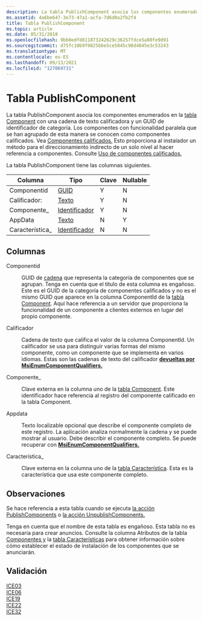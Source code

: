 ```yaml
---
description: La tabla PublishComponent asocia los componentes enumerados en la tabla Component con una cadena de texto calificadora y un GUID de identificador de categoría.
ms.assetid: 4a6be647-3e73-47a1-acfa-7d6d0a2fb2f4
title: Tabla PublishComponent
ms.topic: article
ms.date: 05/31/2018
ms.openlocfilehash: 9bb0edfd811873242629c36257fdce5a80fe9d91
ms.sourcegitcommit: d75fc10b9f0825bbe5ce5045c90d4045e3c53243
ms.translationtype: MT
ms.contentlocale: es-ES
ms.lasthandoff: 09/13/2021
ms.locfileid: "127069731"
---
```

# <a name="publishcomponent-table"></a>Tabla PublishComponent

La tabla PublishComponent asocia los componentes enumerados en la [tabla Component](component-table.md) con una cadena de texto calificadora y un GUID de identificador de categoría. Los componentes con funcionalidad paralela que se han agrupado de esta manera se conocen como componentes calificados. Vea [Componentes calificados.](qualified-components.md) Esto proporciona al instalador un método para el direccionamiento indirecto de un solo nivel al hacer referencia a componentes. Consulte [Uso de componentes calificados.](using-qualified-components.md)

La tabla PublishComponent tiene las columnas siguientes.



| Columna      | Tipo                         | Clave | Nullable |
|-------------|------------------------------|-----|----------|
| Componentid | [GUID](guid.md)             | Y   | N        |
| Calificador:   | [Texto](text.md)             | Y   | N        |
| Componente\_ | [Identificador](identifier.md) | Y   | N        |
| AppData     | [Texto](text.md)             | N   | Y        |
| Característica\_   | [Identificador](identifier.md) | N   | N        |



 

## <a name="columns"></a>Columnas

<dl> <dt>

<span id="ComponentId"></span><span id="componentid"></span><span id="COMPONENTID"></span>Componentid
</dt> <dd>

GUID de [cadena](guid.md) que representa la categoría de componentes que se agrupan. Tenga en cuenta que el título de esta columna es engañoso. Este es el GUID de la categoría de componentes calificados y no es el mismo GUID que aparece en la columna ComponentId de la [tabla Component](component-table.md). Aquí hace referencia a un servidor que proporciona la funcionalidad de un componente a clientes externos en lugar del propio componente.

</dd> <dt>

<span id="Qualifier"></span><span id="qualifier"></span><span id="QUALIFIER"></span>Calificador
</dt> <dd>

Cadena de texto que califica el valor de la columna ComponentId. Un calificador se usa para distinguir varias formas del mismo componente, como un componente que se implementa en varios idiomas. Estas son las cadenas de texto del calificador [**devueltas por MsiEnumComponentQualifiers.**](/windows/desktop/api/Msi/nf-msi-msienumcomponentqualifiersa)

</dd> <dt>

<span id="Component_"></span><span id="component_"></span><span id="COMPONENT_"></span>Componente\_
</dt> <dd>

Clave externa en la columna uno de la [tabla Component](component-table.md). Este identificador hace referencia al registro del componente calificado en la tabla Component.

</dd> <dt>

<span id="AppData"></span><span id="appdata"></span><span id="APPDATA"></span>Appdata
</dt> <dd>

Texto localizable opcional que describe el componente completo de este registro. La aplicación analiza normalmente la cadena y se puede mostrar al usuario. Debe describir el componente completo. Se puede recuperar con [**MsiEnumComponentQualifiers.**](/windows/desktop/api/Msi/nf-msi-msienumcomponentqualifiersa)

</dd> <dt>

<span id="Feature_"></span><span id="feature_"></span><span id="FEATURE_"></span>Característica\_
</dt> <dd>

Clave externa en la columna uno de la [tabla Característica](feature-table.md). Esta es la característica que usa este componente completo.

</dd> </dl>

## <a name="remarks"></a>Observaciones

Se hace referencia a esta tabla cuando se ejecuta [la acción PublishComponents](publishcomponents-action.md) o [la acción UnpublishComponents.](unpublishcomponents-action.md)

Tenga en cuenta que el nombre de esta tabla es engañoso. Esta tabla no es necesaria para crear anuncios. Consulte la columna Atributos de la tabla [Componentes y](component-table.md) la [tabla Características](feature-table.md) para obtener información sobre cómo establecer el estado de instalación de los componentes que se anunciarán.

## <a name="validation"></a>Validación

<dl>

[ICE03](ice03.md)  
[ICE06](ice06.md)  
[ICE19](ice19.md)  
[ICE22](ice22.md)  
[ICE32](ice32.md)  
</dl>

 

 



